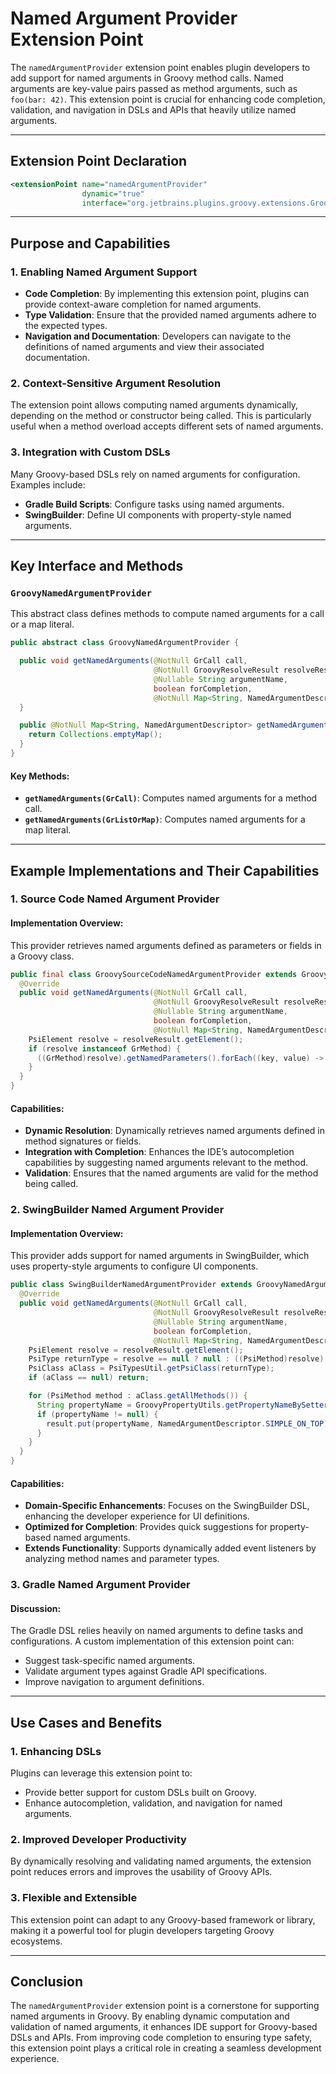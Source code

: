 # Named Argument Provider Extension Point

The `namedArgumentProvider` extension point enables plugin developers to add support for named arguments in Groovy method calls. Named arguments are key-value pairs passed as method arguments, such as `foo(bar: 42)`. This extension point is crucial for enhancing code completion, validation, and navigation in DSLs and APIs that heavily utilize named arguments.

---

## Extension Point Declaration

```xml
<extensionPoint name="namedArgumentProvider" 
                dynamic="true" 
                interface="org.jetbrains.plugins.groovy.extensions.GroovyNamedArgumentProvider"/>
```

---

## Purpose and Capabilities

### **1. Enabling Named Argument Support**
- **Code Completion**: By implementing this extension point, plugins can provide context-aware completion for named arguments.
- **Type Validation**: Ensure that the provided named arguments adhere to the expected types.
- **Navigation and Documentation**: Developers can navigate to the definitions of named arguments and view their associated documentation.

### **2. Context-Sensitive Argument Resolution**
The extension point allows computing named arguments dynamically, depending on the method or constructor being called. This is particularly useful when a method overload accepts different sets of named arguments.

### **3. Integration with Custom DSLs**
Many Groovy-based DSLs rely on named arguments for configuration. Examples include:
- **Gradle Build Scripts**: Configure tasks using named arguments.
- **SwingBuilder**: Define UI components with property-style named arguments.

---

## Key Interface and Methods

### `GroovyNamedArgumentProvider`
This abstract class defines methods to compute named arguments for a call or a map literal.

```java
public abstract class GroovyNamedArgumentProvider {

  public void getNamedArguments(@NotNull GrCall call,
                                @NotNull GroovyResolveResult resolveResult,
                                @Nullable String argumentName,
                                boolean forCompletion,
                                @NotNull Map<String, NamedArgumentDescriptor> result) {
  }

  public @NotNull Map<String, NamedArgumentDescriptor> getNamedArguments(@NotNull GrListOrMap literal) {
    return Collections.emptyMap();
  }
}
```

#### Key Methods:
- **`getNamedArguments(GrCall)`**: Computes named arguments for a method call.
- **`getNamedArguments(GrListOrMap)`**: Computes named arguments for a map literal.

---

## Example Implementations and Their Capabilities

### **1. Source Code Named Argument Provider**

#### Implementation Overview:
This provider retrieves named arguments defined as parameters or fields in a Groovy class.

```java
public final class GroovySourceCodeNamedArgumentProvider extends GroovyNamedArgumentProvider {
  @Override
  public void getNamedArguments(@NotNull GrCall call,
                                @NotNull GroovyResolveResult resolveResult,
                                @Nullable String argumentName,
                                boolean forCompletion,
                                @NotNull Map<String, NamedArgumentDescriptor> result) {
    PsiElement resolve = resolveResult.getElement();
    if (resolve instanceof GrMethod) {
      ((GrMethod)resolve).getNamedParameters().forEach((key, value) -> result.putIfAbsent(key, value));
    }
  }
}
```

#### Capabilities:
- **Dynamic Resolution**: Dynamically retrieves named arguments defined in method signatures or fields.
- **Integration with Completion**: Enhances the IDE’s autocompletion capabilities by suggesting named arguments relevant to the method.
- **Validation**: Ensures that the named arguments are valid for the method being called.

### **2. SwingBuilder Named Argument Provider**

#### Implementation Overview:
This provider adds support for named arguments in SwingBuilder, which uses property-style arguments to configure UI components.

```java
public class SwingBuilderNamedArgumentProvider extends GroovyNamedArgumentProvider {
  @Override
  public void getNamedArguments(@NotNull GrCall call,
                                @NotNull GroovyResolveResult resolveResult,
                                @Nullable String argumentName,
                                boolean forCompletion,
                                @NotNull Map<String, NamedArgumentDescriptor> result) {
    PsiElement resolve = resolveResult.getElement();
    PsiType returnType = resolve == null ? null : ((PsiMethod)resolve).getReturnType();
    PsiClass aClass = PsiTypesUtil.getPsiClass(returnType);
    if (aClass == null) return;

    for (PsiMethod method : aClass.getAllMethods()) {
      String propertyName = GroovyPropertyUtils.getPropertyNameBySetterName(method.getName());
      if (propertyName != null) {
        result.put(propertyName, NamedArgumentDescriptor.SIMPLE_ON_TOP);
      }
    }
  }
}
```

#### Capabilities:
- **Domain-Specific Enhancements**: Focuses on the SwingBuilder DSL, enhancing the developer experience for UI definitions.
- **Optimized for Completion**: Provides quick suggestions for property-based named arguments.
- **Extends Functionality**: Supports dynamically added event listeners by analyzing method names and parameter types.

### **3. Gradle Named Argument Provider**

#### Discussion:
The Gradle DSL relies heavily on named arguments to define tasks and configurations. A custom implementation of this extension point can:
- Suggest task-specific named arguments.
- Validate argument types against Gradle API specifications.
- Improve navigation to argument definitions.

---

## Use Cases and Benefits

### **1. Enhancing DSLs**
Plugins can leverage this extension point to:
- Provide better support for custom DSLs built on Groovy.
- Enhance autocompletion, validation, and navigation for named arguments.

### **2. Improved Developer Productivity**
By dynamically resolving and validating named arguments, the extension point reduces errors and improves the usability of Groovy APIs.

### **3. Flexible and Extensible**
This extension point can adapt to any Groovy-based framework or library, making it a powerful tool for plugin developers targeting Groovy ecosystems.

---

## Conclusion

The `namedArgumentProvider` extension point is a cornerstone for supporting named arguments in Groovy. By enabling dynamic computation and validation of named arguments, it enhances IDE support for Groovy-based DSLs and APIs. From improving code completion to ensuring type safety, this extension point plays a critical role in creating a seamless development experience.

